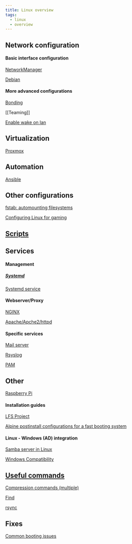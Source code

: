 ```yaml
---
title: Linux overview
tags:
  - linux
  - overview
---
```

Network configuration
---
#### Basic interface configuration
[NetworkManager](Network%20interface%20configurations/NetworkManager.md)

[Debian](Network%20interface%20configurations/Debian.md)

#### More advanced configurations

[Bonding](Network%20interface%20configurations/Bonding.md)

[[Teaming]]

[Enable wake on lan](Network%20interface%20configurations/Enable%20wake%20on%20lan.md)




Virtualization
---

[Proxmox](Proxmox/Proxmox.md)

Automation
---

[Ansible](Automation/Ansible.md)


Other configurations
---

[fstab: automounting filesystems](-%20Configurations/fstab.md)

[Configuring Linux for gaming](-%20Configurations/Gaming.md)

[Scripts](-%20Scripts/Scripts.md)
---

Services
---

#### Management

##### [Systemd](Services/systemd/Systemd.md)

[Systemd service](Services/systemd/Systemd%20service.md)


#### Webserver/Proxy

[NGINX](Services/Webserver/NGINX.md)

[Apache/Apche2/httpd](Services/Webserver/Apache.md)

#### Specific services
[Mail server](Services/Mail%20server.md)

[Rsyslog](Monitoring/Rsyslog.md)

[PAM](AAA/PAM.md)

Other
---
[Raspberry Pi](Raspberry%20Pi/Raspberry%20Pi.md)

#### Installation guides

[LFS Project](LFS%20Project/LFS%20Project.md)

[Alpine postinstall configurations for a fast booting system](Install%20guides/Alpine%20postinstall%20Quickalpine.md)


#### Linux - Windows (AD) integration

[Samba server in Linux](Services/Samba.md)

[Windows Compatibility](Windows%20Compatibility.md)



[Useful commands](-%20Commands/Command%20compendium.md)
---
[Compression commands (multiple)](-%20Configurations/Compression.md)

[Find](-%20Commands/Find.md)

[rsync](-%20Commands/rsync.md)


Fixes
---
[Common booting issues](Fixes/Booting.md)